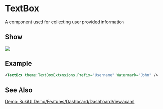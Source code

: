 # TextBox

A component used for collecting user provided information

## Show

<img src="/controls/inputs/textbox.gif"/>

## Example

```xml
<TextBox theme:TextBoxExtensions.Prefix="Username" Watermark="John" />
```

## See Also

[Demo: SukiUI.Demo/Features/Dashboard/DashboardView.axaml](https://github.com/kikipoulet/SukiUI/blob/main/SukiUI.Demo/Features/Dashboard/DashboardView.axaml)